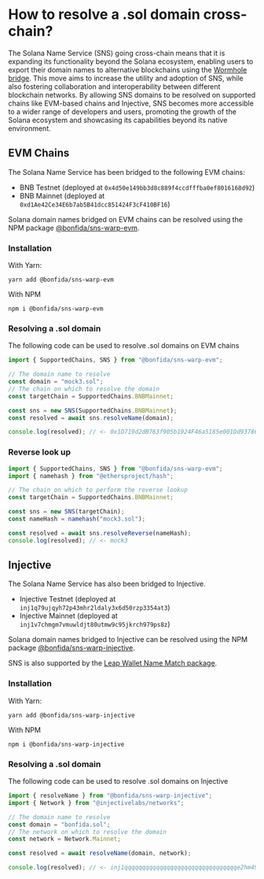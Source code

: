 # How to resolve a .sol domain cross-chain?

The Solana Name Service (SNS) going cross-chain means that it is expanding its functionality beyond the Solana ecosystem, enabling users to export their domain names to alternative blockchains using the [Wormhole bridge](https://wormhole.com/). This move aims to increase the utility and adoption of SNS, while also fostering collaboration and interoperability between different blockchain networks. By allowing SNS domains to be resolved on supported chains like EVM-based chains and Injective, SNS becomes more accessible to a wider range of developers and users, promoting the growth of the Solana ecosystem and showcasing its capabilities beyond its native environment.

## EVM Chains

The Solana Name Service has been bridged to the following EVM chains:

- BNB Testnet (deployed at `0x4d50e149bb3d8c889f4ccdfffba0ef8016168d92`)
- BNB Mainnet (deployed at `0xd1Ae42Ce34E6b7ab5B41dcc851424F3cF410BF16`)

Solana domain names bridged on EVM chains can be resolved using the NPM package [@bonfida/sns-warp-evm](https://www.npmjs.com/package/@bonfida/sns-warp-evm).

### Installation

With Yarn:

```
yarn add @bonfida/sns-warp-evm
```

With NPM

```
npm i @bonfida/sns-warp-evm
```

### Resolving a .sol domain

The following code can be used to resolve .sol domains on EVM chains

```js
import { SupportedChains, SNS } from "@bonfida/sns-warp-evm";

// The domain name to resolve
const domain = "mock3.sol";
// The chain on which to resolve the domain
const targetChain = SupportedChains.BNBMainnet;

const sns = new SNS(SupportedChains.BNBMainnet);
const resolved = await sns.resolveName(domain);

console.log(resolved); // <- 0x1D719d2dB763f905b1924F46a5185e001Dd93786
```

### Reverse look up

```js
import { SupportedChains, SNS } from "@bonfida/sns-warp-evm";
import { namehash } from "@ethersproject/hash";

// The chain on which to perform the reverse lookup
const targetChain = SupportedChains.BNBMainnet;

const sns = new SNS(targetChain);
const nameHash = namehash("mock3.sol");

const resolved = await sns.resolveReverse(nameHash);
console.log(resolved); // <- mock3
```

## Injective

The Solana Name Service has also been bridged to Injective.

- Injective Testnet (deployed at `inj1q79ujqyh72p43mhr2ldaly3x6d50rzp3354at3`)
- Injective Mainnet (deployed at `inj1v7chmgm7vmuwldjt80utmw9c95jkrch979ps8z`)

Solana domain names bridged to Injective can be resolved using the NPM package [@bonfida/sns-warp-injective](https://www.npmjs.com/package/@bonfida/sns-warp-injective).

SNS is also supported by the [Leap Wallet Name Match package](https://github.com/leapwallet/name-matcha).

### Installation

With Yarn:

```
yarn add @bonfida/sns-warp-injective
```

With NPM

```
npm i @bonfida/sns-warp-injective
```

### Resolving a .sol domain

The following code can be used to resolve .sol domains on Injective

```js
import { resolveName } from "@bonfida/sns-warp-injective";
import { Network } from "@injectivelabs/networks";

// The domain name to resolve
const domain = "bonfida.sol";
// The network on which to resolve the domain
const network = Network.Mainnet;

const resolved = await resolveName(domain, network);

console.log(resolved); // <- inj1qqqqqqqqqqqqqqqqqqqqqqqqqqqqqqqqe2hm49
```
